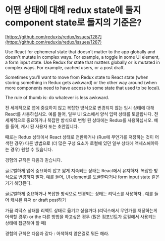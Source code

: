 # 어떤 상태에 대해 redux state에 둘지 component state로 둘지의 기준은?

[https://github.com/reduxjs/redux/issues/1287](https://github.com/reduxjs/redux/issues/1287)

Use React for ephemeral state that doesn't matter to the app globally and doesn't mutate in complex ways. For example, a toggle in some UI element, a form input state. Use Redux for state that matters globally or is mutated in complex ways. For example, cached users, or a post draft.

Sometimes you'll want to move from Redux state to React state (when storing something in Redux gets awkward) or the other way around (when more components need to have access to some state that used to be local).

The rule of thumb is: do whatever is less awkward.

전 세계적으로 앱에 중요하지 않고 복잡한 방식으로 변경되지 않는 임시 상태에 대해 React를 사용하십시오. 예를 들어, 일부 UI 요소에서 양식 입력 상태를 토글합니다. 전 세계적으로 중요하거나 복잡한 방식으로 변형 된 상태에는 Redux를 사용하십시오. 예를 들어, 캐시 된 사용자 또는 초안입니다.

때로는 Redux 상태에서 React 상태로 전환하거나 (Rux에 무언가를 저장하는 것이 어색한 경우) 다른 방법으로 (더 많은 구성 요소가 로컬에 있던 일부 상태에 액세스해야하는 경우) 원할 수 있습니다.

경험의 규칙은 다음과 같습니다.

글로벌하게 앱에 중요하지 않고 짧게 지속되는 상태는 React에서 유지하자. 복잡한 방식으로 변경하지 말자.
예를 들어, UI element를 토글한다거나 form input state 같은거가 해당된다.

글로벌하게 중요하거나 복잡한 방식으로 변경되는 상태는 리덕스를 사용하자.. 예를 들어 캐시된 유저 or draft post하기

가끔 리덕스 상태를 리액트 상태로 옮기고 싶을거다.(리덕스에서 무언가를 저장하는게 어색할 경우) or the 다른 방법을 하고싶은 경우 (많은 컴포넌트가 로컬에서 사용되는 상태에 접근해야 할 때)

경험의 규칙은 다음과 같다 : 어색하지 않은걸로 뭐든 해라.
